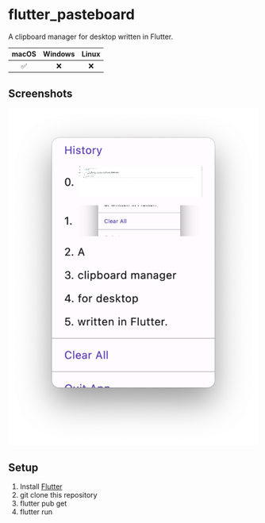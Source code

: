 # flutter_pasteboard

A clipboard manager for desktop written in Flutter.

| macOS | Windows | Linux |
| :---: | :---: | :---: |
| ✅ | ❌ | ❌ |

## Screenshots

<img src="./screenshot.png" >

## Setup

1. Install [Flutter](https://flutter.dev/docs/get-started/install)
2. git clone this repository
3. flutter pub get
4. flutter run
